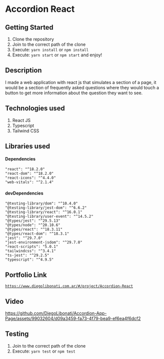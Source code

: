 # Accordion React

## Getting Started

1. Clone the repository
2. Join to the correct path of the clone
3. Execute: `yarn install` or `npm install`
4. Execute: `yarn start` or `npm start` and enjoy!

## Description

I made a web application with react js that simulates a section of a page, it would be a section of frequently asked questions where they would touch a button to get more information about the question they want to see.

## Technologies used

1. React JS
2. Typescript
3. Tailwind CSS

## Libraries used

#### Dependencies

```
"react": "^18.2.0"
"react-dom": "^18.2.0"
"react-icons": "^4.4.0"
"web-vitals": "^2.1.4"
```

#### devDependencies

```
"@testing-library/dom": "^10.4.0"
"@testing-library/jest-dom": "^6.6.2"
"@testing-library/react": "^16.0.1"
"@testing-library/user-event": "^14.5.2"
"@types/jest": "^29.5.13"
"@types/node": "^20.10.6"
"@types/react": "^18.3.11"
"@types/react-dom": "^18.3.1"
"jest": "^29.7.0"
"jest-environment-jsdom": "^29.7.0"
"react-scripts": "5.0.1"
"tailwindcss": "^3.4.1"
"ts-jest": "^29.2.5"
"typescript": "^4.9.5"
```

## Portfolio Link

[`https://www.diegolibonati.com.ar/#/project/Accordion-React`](https://www.diegolibonati.com.ar/#/project/Accordion-React)

## Video

https://github.com/DiegoLibonati/Accordion-App-Page/assets/99032604/d09a3459-fa73-4f79-bea9-ef6ea4f6dcf2

## Testing

1. Join to the correct path of the clone
2. Execute: `yarn test` or `npm test`